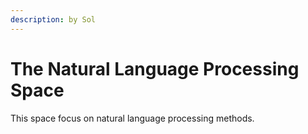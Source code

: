 ```yaml
---
description: by Sol
---
```


# The Natural Language Processing Space

This space focus on natural language processing methods.



